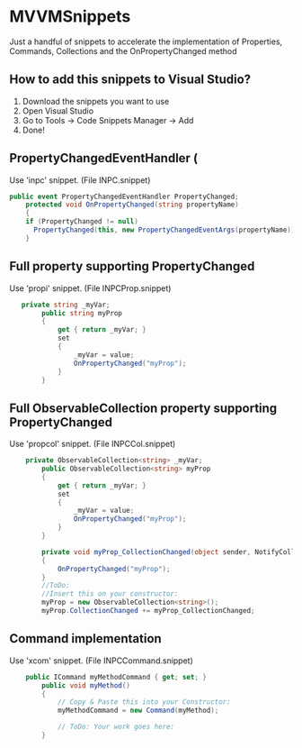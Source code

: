 # MVVMSnippets
Just a handful of snippets to accelerate the implementation of Properties, Commands, Collections and the OnPropertyChanged method
## How to add this snippets to Visual Studio?
1. Download the snippets you want to use
2. Open Visual Studio
3. Go to Tools -> Code Snippets Manager -> Add
4. Done!
## PropertyChangedEventHandler (
Use 'inpc' snippet. (File INPC.snippet)
```csharp
public event PropertyChangedEventHandler PropertyChanged;
    protected void OnPropertyChanged(string propertyName)
    {
    if (PropertyChanged != null)
      PropertyChanged(this, new PropertyChangedEventArgs(propertyName));
    }
```

## Full property supporting PropertyChanged
Use 'propi' snippet. (File INPCProp.snippet)
```csharp
   private string _myVar;
        public string myProp
        {
            get { return _myVar; }
            set
            {
                _myVar = value;
                OnPropertyChanged("myProp");
            }
        }
```

## Full ObservableCollection property supporting PropertyChanged
Use 'propcol' snippet. (File INPCCol.snippet)
```csharp    
    private ObservableCollection<string> _myVar;
        public ObservableCollection<string> myProp
        {
            get { return _myVar; }
            set
            {
                _myVar = value;
                OnPropertyChanged("myProp");
            }
        }

        private void myProp_CollectionChanged(object sender, NotifyCollectionChangedEventArgs e)
        {
            OnPropertyChanged("myProp");
        }
        //ToDo:
        //Insert this on your constructor:
        myProp = new ObservableCollection<string>();
        myProp.CollectionChanged += myProp_CollectionChanged;
```

## Command implementation
Use 'xcom' snippet. (File INPCCommand.snippet)
```csharp 
    public ICommand myMethodCommand { get; set; }
        public void myMethod()	
        {
            // Copy & Paste this into your Constructor:
            myMethodCommand = new Command(myMethod);

            // ToDo: Your work goes here:
        }
```
